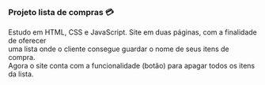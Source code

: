 ### Projeto lista de compras :credit_card:

Estudo em HTML, CSS e JavaScript.
Site em duas páginas, com a finalidade de oferecer <br> uma lista onde 
o cliente consegue guardar o nome de seus itens de compra.<br>
Agora o site conta com a funcionalidade (botão) para apagar todos os itens da lista.


